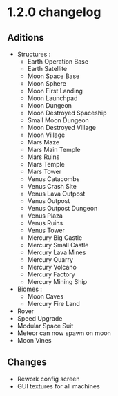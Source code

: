 # 1.2.0 changelog

## Aditions
- Structures :
  - Earth Operation Base
  - Earth Satellite
  - Moon Space Base
  - Moon Sphere
  - Moon First Landing
  - Moon Launchpad
  - Moon Dungeon
  - Moon Destroyed Spaceship
  - Small Moon Dungeon
  - Moon Destroyed Village
  - Moon Village
  - Mars Maze
  - Mars Main Temple
  - Mars Ruins
  - Mars Temple
  - Mars Tower
  - Venus Catacombs
  - Venus Crash Site
  - Venus Lava Outpost
  - Venus Outpost
  - Venus Outpost Dungeon
  - Venus Plaza
  - Venus Ruins
  - Venus Tower
  - Mercury Big Castle
  - Mercury Small Castle
  - Mercury Lava Mines
  - Mercury Quarry
  - Mercury Volcano
  - Mercury Factory
  - Mercury Mining Ship
- Biomes :
  - Moon Caves
  - Mercury Fire Land
- Rover
- Speed Upgrade
- Modular Space Suit
- Meteor can now spawn on moon
- Moon Vines

## Changes
- Rework config screen
- GUI textures for all machines

